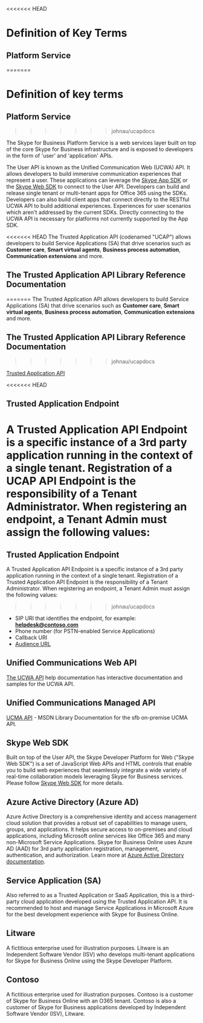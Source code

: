 <<<<<<< HEAD
# Definition of Key Terms

 ## Platform Service
=======
# Definition of key terms

## Platform Service
>>>>>>> johnau/ucapdocs
 
The Skype for Business Platform Service is a web services layer built on top of the core Skype for Business infrastructure and is exposed to developers in the form of 'user' and 'application' APIs. 
 
The User API is known as the Unified Communication Web (UCWA) API. It allows developers to build immersive communication experiences that represent a user. These applications can leverage the [Skype App SDK](https://msdn.microsoft.com/en-us/skype/appsdk/skypeappsdk) or the [Skype Web SDK](https://msdn.microsoft.com/en-us/skype/websdk/skypewebsdk) to connect to the User API. Developers can build and release single tenant or multi-tenant apps for Office 365 using the SDKs. Developers can also build client apps that connect directly to the RESTful UCWA API to build additional experiences. Experiences for user scenarios which aren't addressed by the current SDKs. Directly connecting to the UCWA API is necessary for platforms not currently supported by the App SDK.
 
<<<<<<< HEAD
The Trusted Application API (codenamed "UCAP") allows developers to build Service Applications (SA) that drive scenarios such as **Customer care**, **Smart virtual agents**, **Business process automation**, **Communication extensions** and more.
 
 ##  The Trusted Application API Library Reference Documentation
=======
The Trusted Application API allows developers to build Service Applications (SA) that drive scenarios such as **Customer care**, **Smart virtual agents**, **Business process automation**, **Communication extensions** and more.
 
##  The Trusted Application API Library Reference Documentation
>>>>>>> johnau/ucapdocs
 
 [Trusted Application API](Trusted_Application_API_GeneralReference.md)
 
   
<<<<<<< HEAD
 ##  Trusted Application Endpoint
 
 A Trusted Application API Endpoint is a specific instance of a 3rd party application running in the context of a single tenant.  Registration of a UCAP API Endpoint is the responsibility of a Tenant Administrator. When registering an endpoint, a Tenant Admin must assign the following values:
=======
##  Trusted Application Endpoint
 
 A Trusted Application API Endpoint is a specific instance of a 3rd party application running in the context of a single tenant.  Registration of a Trusted Application API Endpoint is the responsibility of a Tenant Administrator. When registering an endpoint, a Tenant Admin must assign the following values:
>>>>>>> johnau/ucapdocs
 
 - SIP URI that identifies the endpoint, for example: **helpdesk@contoso.com**
 - Phone number (for PSTN-enabled Service Applications)
 - Callback URI
 - [Audience URL](https://azure.microsoft.com/en-us/documentation/articles/active-directory-token-and-claims/)
 
## Unified Communications Web API
[The UCWA API](https://ucwa.skype.com/) help documentation has interactive documentation and samples for the UCWA API.
 
## Unified Communications Managed API
[UCMA API](https://msdn.microsoft.com/en-us/library/office/dn454984.aspx) - MSDN Library Documentation for the sfb on-premise UCMA API.
 
##  Skype Web SDK
 
Built on top of the User API, the Skype Developer Platform for Web ("Skype Web SDK") is a set of JavaScript Web APIs and HTML controls that enable you to build web experiences that seamlessly integrate a wide variety of real-time collaboration models leveraging Skype for Business services. Please follow [Skype Web SDK](https://msdn.microsoft.com/en-us/skype/websdk/skypewebsdk) for more details.
   
##  Azure Active Directory (Azure AD)
 
Azure Active Directory is a comprehensive identity and access management cloud solution that provides a robust set of capabilities to manage users, groups, and applications. It helps secure access to on-premises and cloud applications, including Microsoft online services like Office 365 and many non-Microsoft Service Applications.  Skype for Business Online uses Azure AD (AAD) for 3rd party application registration, management, authentication, and authorization. Learn more at [Azure Active Directory documentation](https://azure.microsoft.com/en-us/documentation/services/active-directory/).
 
##  Service Application (SA)
 
Also referred to as a Trusted Application or SaaS Application, this is a third-party cloud application developed using the Trusted Application API.  It is recommended to host and manage Service Applications in Microsoft Azure for the best development experience with Skype for Business Online.
 
## Litware
 
A fictitious enterprise used for illustration purposes.  Litware is an Independent Software Vendor (ISV) who develops multi-tenant applications for Skype for Business Online using the Skype Developer Platform.
 
## Contoso

A fictitious enterprise used for illustration purposes.  Contoso is a customer of Skype for Business Online with an O365 tenant.  Contoso is also a customer of Skype for Business applications developed by Independent Software Vendor (ISV), Litware.
 